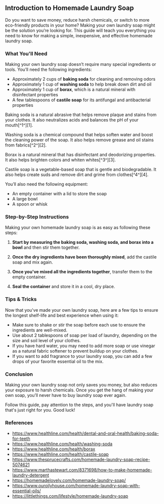 ## Introduction to Homemade Laundry Soap

Do you want to save money, reduce harsh chemicals, or switch to more eco-friendly products in your home? Making your own laundry soap might be the solution you’re looking for. This guide will teach you everything you need to know for making a simple, inexpensive, and effective homemade laundry soap.

### What You'll Need

Making your own laundry soap doesn’t require many special ingredients or tools. You’ll need the following ingredients:

- Approximately 2 cups of **baking soda** for cleaning and removing odors
- Approximately 1 cup of **washing soda** to help break down dirt and oil
- Approximately 1 cup of **borax**, which is a natural mineral with disinfectant properties
- A few tablespoons of **castile soap** for its antifungal and antibacterial properties

Baking soda is a natural abrasive that helps remove plaque and stains from your clothes. It also neutralizes acids and balances the pH of your mouth[^1^][1].

Washing soda is a chemical compound that helps soften water and boost the cleaning power of the soap. It also helps remove grease and oil stains from fabrics[^2^][2].

Borax is a natural mineral that has disinfectant and deodorizing properties. It also helps brighten colors and whiten whites[^3^][3].

Castile soap is a vegetable-based soap that is gentle and biodegradable. It also helps create suds and remove dirt and grime from clothes[^4^][4].

You’ll also need the following equipment:

- An empty container with a lid to store the soap
- A large bowl
- A spoon or whisk

### Step-by-Step Instructions

Making your own homemade laundry soap is as easy as following these steps:

1) **Start by measuring the baking soda, washing soda, and borax into a bowl** and then stir them together.

2) **Once the dry ingredients have been thoroughly mixed**, add the castile soap and mix again.

3) **Once you've mixed all the ingredients together**, transfer them to the empty container.

4) **Seal the container** and store it in a cool, dry place.

### Tips & Tricks

Now that you've made your own laundry soap, here are a few tips to ensure the longest shelf-life and best experience when using it:

- Make sure to shake or stir the soap before each use to ensure the ingredients are well-mixed.
- Use about 2 tablespoons of soap per load of laundry, depending on the size and soil level of your clothes.
- If you have hard water, you may need to add more soap or use vinegar as a natural fabric softener to prevent buildup on your clothes.
- If you want to add fragrance to your laundry soap, you can add a few drops of your favorite essential oil to the mix.

### Conclusion

Making your own laundry soap not only saves you money, but also reduces your exposure to harsh chemicals. Once you get the hang of making your own soap, you’ll never have to buy laundry soap ever again.

Follow this guide, pay attention to the steps, and you'll have laundry soap that's just right for you. Good luck!

### References

- https://www.healthline.com/health/dental-and-oral-health/baking-soda-for-teeth
- https://www.healthline.com/health/washing-soda
- https://www.healthline.com/health/borax
- https://www.healthline.com/health/castile-soap
- https://www.thesprucecrafts.com/homemade-laundry-soap-recipe-5074621
- https://www.marthastewart.com/8371698/how-to-make-homemade-laundry-detergent
- https://homemadelovely.com/homemade-laundry-soap/
- https://www.ouroilyhouse.com/homemade-laundry-soap-with-essential-oils/
- https://littlethings.com/lifestyle/homemade-laundry-soap
